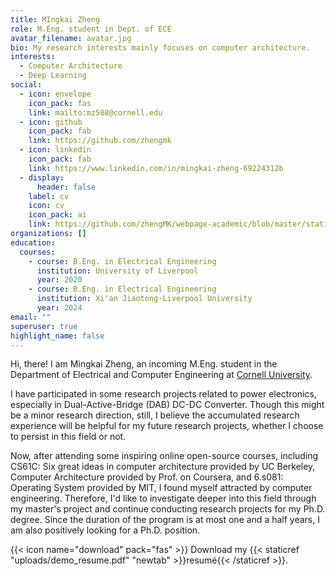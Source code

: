 ```yaml
---
title: MIngkai Zheng
role: M.Eng. student in Dept. of ECE
avatar_filename: avatar.jpg
bio: My research interests mainly focuses on computer architecture.
interests:
  - Computer Architecture
  - Deep Learning
social:
  - icon: envelope
    icon_pack: fas
    link: mailto:mz588@cornell.edu
  - icon: github
    icon_pack: fab
    link: https://github.com/zhengmk
  - icon: linkedin
    icon_pack: fab
    link: https://www.linkedin.com/in/mingkai-zheng-69224312b
  - display:
      header: false
    label: cv
    icon: cv
    icon_pack: ai
    link: https://github.com/zhengMK/webpage-academic/blob/master/static/uploads/Mingkai%20Zheng-CV.pdf
organizations: []
education:
  courses:
    - course: B.Eng. in Electrical Engineering
      institution: University of Liverpool
      year: 2020
    - course: B.Eng. in Electrical Engineering
      institution: Xi'an Jiaotong-Liverpool University
      year: 2024
email: ""
superuser: true
highlight_name: false
---
```

Hi, there! I am Mingkai Zheng, an incoming M.Eng. student in the Department of Electrical and Computer Engineering at [Cornell University](https://www.cornell.edu/). 

I have participated in some research projects related to power electronics, especially in Dual-Active-Bridge (DAB) DC-DC Converter. Though this might be a minor research direction, still, I believe the accumulated research experience will be helpful for my future research projects, whether I choose to persist in this field or not.

Now, after attending some inspiring online open-source courses, including CS61C: Six great ideas in computer architecture provided by UC Berkeley, Computer Architecture provided by Prof. on Coursera, and 6.s081: Operating System provided by MIT, I found myself attracted by computer engineering. Therefore, I'd like to investigate deeper into this field through my master's project and continue conducting research projects for my Ph.D. degree. Since the duration of the program is at most one and a half years, I am also positively looking for a Ph.D. position.

{{< icon name="download" pack="fas" >}} Download my {{< staticref "uploads/demo_resume.pdf" "newtab" >}}resumé{{< /staticref >}}.
